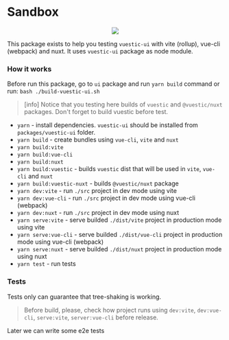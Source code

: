 # Sandbox

<p align="center"><img src="https://img.shields.io/github/package-json/v/epicmaxco/vuestic-ui?filename=packages%2Fbundlers-tests%2Fpackage.json&label=bundlers-tests"></p>

This package exists to help you testing `vuestic-ui` with vite (rollup), vue-cli (webpack) and nuxt.
It uses `vuestic-ui` package as node module.

### How it works
Before run this package, go to `ui` package and run `yarn build` command or run:
`bash ./build-vuestic-ui.sh`

> [info]
> Notice that you testing here builds of `vuestic` and `@vuestic/nuxt` packages. Don't forget to build vuestic before test.

- `yarn` - install dependencies. `vuestic-ui` should be installed from `packages/vuestic-ui` folder.
- `yarn build` - create bundles using `vue-cli`, `vite` and `nuxt` 
- `yarn build:vite`
- `yarn build:vue-cli`
- `yarn build:nuxt`
- `yarn build:vuestic` - builds `vuestic` dist that will be used in `vite`, `vue-cli` and `nuxt`
- `yarn build:vuestic-nuxt` - builds `@vuestic/nuxt` package
- `yarn dev:vite` - run `./src` project in dev mode using vite
- `yarn dev:vue-cli` - run `./src` project in dev mode using vue-cli (webpack)
- `yarn dev:nuxt` - run `./src` project in dev mode using nuxt
- `yarn serve:vite` - serve builded `./dist/vite` project in production mode using vite
- `yarn serve:vue-cli` -  serve builded `./dist/vue-cli` project in production mode using vue-cli (webpack)
- `yarn serve:nuxt` -  serve builded `./dist/nuxt` project in production mode using nuxt
- `yarn test` - run tests

### Tests

Tests only can guarantee that tree-shaking is working.

> Before build, please, check how project runs using `dev:vite`, `dev:vue-cli`, `serve:vite`, `server:vue-cli` before release.

Later we can write some e2e tests